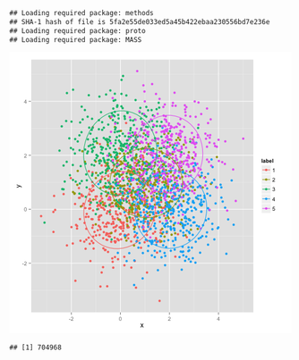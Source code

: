 



```
## Loading required package: methods
## SHA-1 hash of file is 5fa2e55de033ed5a45b422ebaa230556bd7e236e
## Loading required package: proto
## Loading required package: MASS
```

![Figure 1: simulated data of size 2000](figure/simulated-data.png) 

```
## [1] 704968
```


